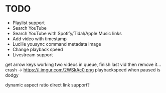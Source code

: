 # TODO
- Playlist support
- Search YouTube
- Search YouTube with Spotify/Tidal/Apple Music links
- Add video with timestamp
- Lucille yousync command metadata image
- Change playback speed
- Livestream support


get arrow keys working
two videos in queue, finish last vid then remove it... crash -> https://i.imgur.com/2WSkAc0.png
playbackspeed when paused is dodgy

dynamic aspect ratio
direct link support?
